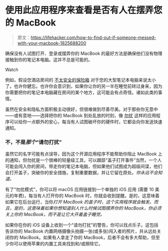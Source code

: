 # 使用此应用程序来查看是否有人在摆弄您的 MacBook

> 原文：<https://lifehacker.com/how-to-find-out-if-someone-messed-with-your-macbook-1825688200>

确保没有人试图打开、登录或摆弄你的 MacBook 的最好方法是确保他们没有物理接触到你的笔记本电脑。这并不总是可能的。

Watch

例如，假设您酒店房间的 [不太安全的保险箱](https://lifehacker.com/most-hotel-safes-have-a-hidden-lock-that-s-easy-to-brea-1736152584) 对于您的大型笔记本电脑来说太小了。也许你健忘。也许你会意识到，如果你让你的另一半在睡觉前转过身来，因为你需要把你的笔记本电脑藏在房间的某个地方，这可能会有点奇怪。诸如此类的事情。

虽然在安全和隐私方面积极主动很好，但很难做到尽善尽美。对于那些你无意中——或有意地——选择把你的 MacBook 到处乱放的时刻，像 [勿扰](https://objective-see.com/products/dnd.html) 这样的应用程序可以给你一点额外的安心，每当有人试图破坏你的硬件时，它都会向你发送快速通知。

### 不，不是*那个*“请勿打扰”

虽然它的名字可能有点误导，因为这个开源应用程序不能帮助你阻止 MacBook 上的通知，但勿扰是一个很棒的轻量级工具，可以跟踪“盖子打开事件”当然，一个人可能会闯入你的房间，带走你的笔记本电脑，但如果他们试图成为超级间谍，他们会打开盖子，突破你的安全措施，复制重要数据，并让它留在原处。*你永远不会知道。*

有了“勿扰模式”，你可以将 macOS 应用链接到一个单独的 iOS 应用 (需要 10 美元的年费)，每当有人打开你的 MacBook 时，你就会收到提醒。是的，这意味着如果它在后台运行，当你*打开 MacBook 的盖子时，这个实用程序就会触发。而且，是的，这意味着如果你想知道别人什么时候试图摆弄你的 MacBook，你必须关上你的 MacBook，而不是让它大开着盖子睡觉。*

如果你在你的 iOS 设备上收到一个“请勿打扰”的警告，你可以找点乐子。这包括告诉你的 MacBook 内置网络摄像头拍摄一张(或多张)闯入者的照片，并从远处关闭你的 MacBook。如果有人拿走了你的 MacBook，后者不会有多大帮助，但至少你可以使用苹果的内置工具来找到和/或擦除它。